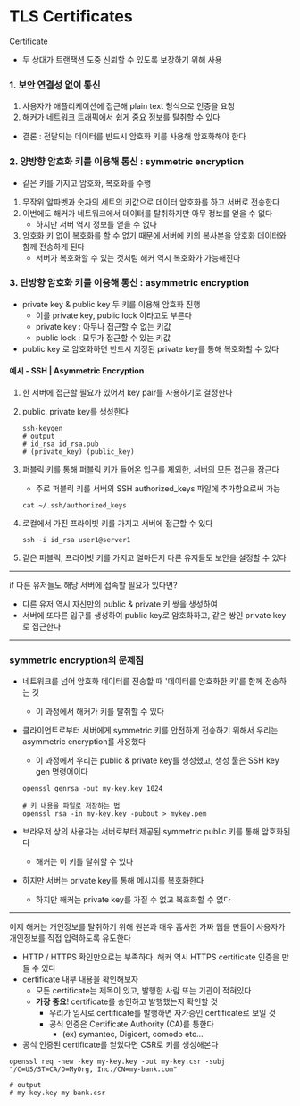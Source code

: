 # TLS Certificates

 Certificate
 - 두 상대가 트랜잭션 도중 신뢰할 수 있도록 보장하기 위해 사용

### 1. 보안 연결성 없이 통신
1. 사용자가 애플리케이션에 접근해 plain text 형식으로 인증을 요청
2. 해커가 네트워크 트래픽에서 쉽게 중요 정보를 탈취할 수 있다

- 결론 : 전달되는 데이터를 반드시 암호화 키를 사용해 암호화해야 한다

### 2. 양방향 암호화 키를 이용해 통신 : symmetric encryption
- 같은 키를 가지고 암호화, 복호화를 수행

1. 무작위 알파벳과 숫자의 세트의 키값으로 데이터 암호화를 하고 서버로 전송한다 
2. 이번에도 해커가 네트워크에서 데이터를 탈취하지만 아무 정보를 얻을 수 없다
    - 하지만 서버 역시 정보를 얻을 수 없다
3. 암호화 키 없이 복호화를 할 수 없기 때문에 서버에 키의 복사본을 암호화 데이터와 함께 전송하게 된다
    - 서버가 복호화할 수 있는 것처럼 해커 역시 복호화가 가능해진다


### 3. 단방향 암호화 키를 이용해 통신 : asymmetric encryption
- private key & public key 두 키를 이용해 암호화 진행
    - 이를 private key, public lock 이라고도 부른다
    - private key : 아무나 접근할 수 없는 키값
    - public lock : 모두가 접근할 수 있는 키값
- public key 로 암호화하면 반드시 지정된 private key를 통해 복호화할 수 있다

#### 예시 - SSH | Asymmetric Encryption
1. 한 서버에 접근할 필요가 있어서 key pair를 사용하기로 결정한다
2. public, private key를 생성한다
    
    ```shell
    ssh-keygen
    # output
    # id_rsa id_rsa.pub
    # (private_key) (public_key)
    ```
3. 퍼블릭 키를 통해 퍼블릭 키가 들어온 입구를 제외한, 서버의 모든 접근을 잠근다
    - 주로 퍼블릭 키를 서버의 SSH authorized_keys 파일에 추가함으로써 가능

    ```shell
    cat ~/.ssh/authorized_keys
    ```
4. 로컬에서 가진 프라이빗 키를 가지고 서버에 접근할 수 있다

    ```shell
    ssh -i id_rsa user1@server1
    ```

5. 같은 퍼블릭, 프라이빗 키를 가지고 얼마든지 다른 유저들도 보안을 설정할 수 있다

----
if 다른 유저들도 해당 서버에 접속할 필요가 있다면?
- 다른 유저 역시 자신만의 public & private 키 쌍을 생성하여
- 서버에 또다른 입구를 생성하여 public key로 암호화하고, 같은 쌍인 private key로 접근한다

---

### symmetric encryption의 문제점
- 네트워크를 넘어 암호화 데이터를 전송할 때 '데이터를 암호화한 키'를 함께 전송하는 것
    - 이 과정에서 해커가 키를 탈취할 수 있다

- 클라이언트로부터 서버에게 symmetric 키를 안전하게 전송하기 위해서 우리는  asymmetric encryption를 사용했다 
    - 이 과정에서 우리는 public & private key를 생성했고, 생성 툴은 SSH key gen 명령어이다
    
    ```shell
    openssl genrsa -out my-key.key 1024

    # 키 내용을 파일로 저장하는 법
    openssl rsa -in my-key.key -pubout > mykey.pem
    ``` 
- 브라우저 상의 사용자는  서버로부터 제공된 symmetric  public 키를 통해 암호화된다
    - 해커는 이 키를 탈취할 수 있다
- 하지만 서버는 private key를 통해 메시지를 복호화한다
    - 하지만 해커는 private key를 가질 수 없고 복호화할 수 없다

---

이제 해커는 개인정보를 탈취하기 위해 원본과 매우 흡사한 가짜 웹을 만들어 사용자가 개인정보를 직접 입력하도록 유도한다
- HTTP / HTTPS 확인만으로는 부족하다. 해커 역시 HTTPS certificate 인증을 만들 수 있다
- certificate 내부 내용을 확인해보자
    - 모든 certificate는 제목이 있고, 발행한 사람 또는 기관이 적혀있다
    - **가장 중요**! certificate를 승인하고 발행했는지 확인할 것
        - 우리가 임시로 certificate를 발행하면 자가승인 certificate로 보일 것 
        - 공식 인증은 Certificate Authority (CA)를 통한다
            - (ex) symantec, Digicert, comodo etc...
- 공식 인증된 certificate를 얻었다면 CSR로 키를 생성해본다

```shell
openssl req -new -key my-key.key -out my-key.csr -subj "/C=US/ST=CA/O=MyOrg, Inc./CN=my-bank.com"

# output
# my-key.key my-bank.csr
```
